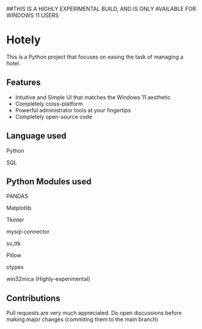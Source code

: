 ##THIS IS A HIGHLY EXPERIMENTAL BUILD, AND IS ONLY AVAILABLE FOR WINDOWS 11 USERS

# Hotely

This is a Python project that focuses on easing the task of managing a hotel.

## Features

- Intuitive and Simple UI that matches the Windows 11 aesthetic
- Completely cross-platform
- Powerful administrator tools at your fingertips
- Completely open-source code 

## Language used 

Python

SQL 

## Python Modules used

PANDAS 

Matplotlib

Tkinter 

mysql-connector

sv_ttk 

Pillow

ctypes

win32mica (Highly-experimental)

## Contributions

Pull requests are very much appreciated. Do open discussions before making major changes (commiting them to the main branch)


